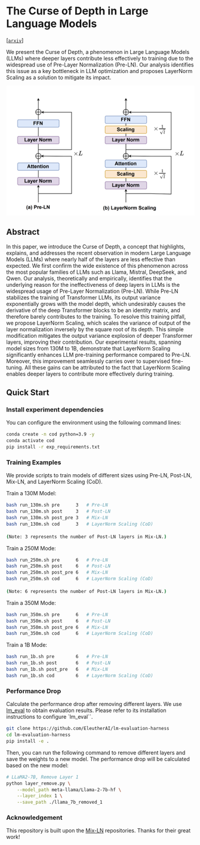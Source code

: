 # The Curse of Depth in Large Language Models
[[`arxiv`](https://arxiv.org/abs/2502.05795)] 

We present the Curse of Depth, a phenomenon in Large Language Models (LLMs) where deeper layers contribute less effectively to training due to the widespread use of Pre-Layer Normalization (Pre-LN). Our analysis identifies this issue as a key bottleneck in LLM optimization and proposes LayerNorm Scaling as a solution to mitigate its impact.

<div align="center">
  <img src="scaling.png" alt="Image 2" style="width: 900px; margin: 0 auto;">
</div>


## Abstract

In this paper, we introduce the Curse of Depth, a concept that highlights, explains, and addresses the recent observation in modern Large Language Models (LLMs) where nearly half of the layers are less effective than expected. We first confirm the wide existence of this phenomenon across the most popular families of LLMs such as Llama, Mistral, DeepSeek, and Qwen. Our analysis, theoretically and empirically, identifies that the underlying reason for the ineffectiveness of deep layers in LLMs is the widespread usage of Pre-Layer Normalization (Pre-LN). While Pre-LN stabilizes the training of Transformer LLMs, its output variance exponentially grows with the model depth, which undesirably causes the derivative of the deep Transformer blocks to be an identity matrix, and therefore barely contributes to the training. To resolve this training pitfall, we propose LayerNorm Scaling, which scales the variance of output of the layer normalization inversely by the square root of its depth. This simple modification mitigates the output variance explosion of deeper Transformer layers, improving their contribution. Our experimental results, spanning model sizes from 130M to 1B, demonstrate that LayerNorm Scaling significantly enhances LLM pre-training performance compared to Pre-LN. Moreover, this improvement seamlessly carries over to supervised fine-tuning. All these gains can be attributed to the fact that LayerNorm Scaling enables deeper layers to contribute more effectively during training.

## Quick Start

### Install experiment dependencies

You can configure the environment using the following command lines:

```bash
conda create -n cod python=3.9 -y
conda activate cod
pip install -r exp_requirements.txt
```

### Training Examples
We provide scripts to train models of different sizes using Pre-LN, Post-LN, Mix-LN, and LayerNorm Scaling (CoD).

Train a 130M Model:
```bash
bash run_130m.sh pre      3   # Pre-LN
bash run_130m.sh post     3   # Post-LN
bash run_130m.sh post_pre 3   # Mix-LN
bash run_130m.sh cod      3   # LayerNorm Scaling (CoD)

(Note: 3 represents the number of Post-LN layers in Mix-LN.)
```


Train a 250M Mode:
```bash
bash run_250m.sh pre      6   # Pre-LN
bash run_250m.sh post     6   # Post-LN
bash run_250m.sh post_pre 6   # Mix-LN
bash run_250m.sh cod      6   # LayerNorm Scaling (CoD)

(Note: 6 represents the number of Post-LN layers in Mix-LN.)
```

Train a 350M Mode:
```bash
bash run_350m.sh pre      6   # Pre-LN
bash run_350m.sh post     6   # Post-LN
bash run_350m.sh post_pre 6   # Mix-LN
bash run_350m.sh cod      6   # LayerNorm Scaling (CoD)
```

Train a 1B Mode:
```bash
bash run_1b.sh pre        6   # Pre-LN
bash run_1b.sh post       6   # Post-LN
bash run_1b.sh post_pre   6   # Mix-LN
bash run_1b.sh cod        6   # LayerNorm Scaling (CoD)
```

### Performance Drop
Calculate the performance drop after removing different layers. We use [lm_eval](https://github.com/EleutherAI/lm-evaluation-harness) to obtain evaluation results. Please refer to its installation instructions to configure `lm_eval``.
```bash
git clone https://github.com/EleutherAI/lm-evaluation-harness
cd lm-evaluation-harness
pip install -e .
```

Then, you can run the following command to remove different layers and save the weights to a new model. The performance drop will be calculated based on the new model:
```bash
# LLaMA2-7B, Remove Layer 1
python layer_remove.py \
    --model_path meta-llama/Llama-2-7b-hf \
    --layer_index 1 \
    --save_path ./llama_7b_removed_1
```


### Acknowledgement
This repository is built upon the [Mix-LN](https://github.com/pixeli99/MixLN/tree/main) repositories. Thanks for their great work!
